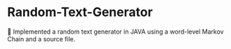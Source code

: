 # Random-Text-Generator
	Implemented a random text generator in JAVA using a word-level Markov Chain and a source file.
